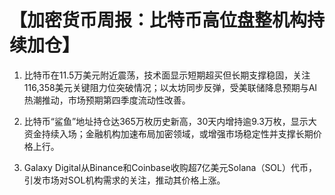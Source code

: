 # 【加密货币周报：比特币高位盘整机构持续加仓】

1. 比特币在11.5万美元附近震荡，技术面显示短期超买但长期支撑稳固，关注116,358美元关键阻力位突破情况；以太坊同步反弹，受美联储降息预期与AI热潮推动，市场预期第四季度流动性改善。

2. 比特币“鲨鱼”地址持仓达365万枚历史新高，30天内增持逾9.3万枚，显示大资金持续入场；金融机构加速布局加密领域，或增强市场稳定性并支撑长期价格上行。

3. Galaxy Digital从Binance和Coinbase收购超7亿美元Solana（SOL）代币，引发市场对SOL机构需求的关注，推动其价格上涨。